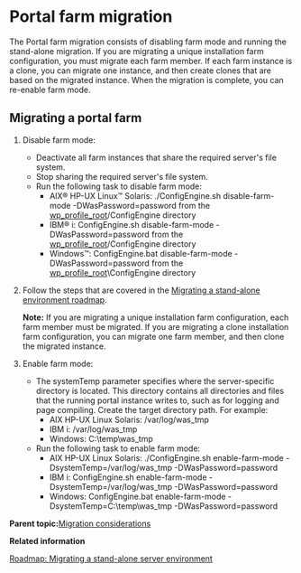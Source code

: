 # Portal farm migration

The Portal farm migration consists of disabling farm mode and running the stand-alone migration. If you are migrating a unique installation farm configuration, you must migrate each farm member. If each farm instance is a clone, you can migrate one instance, and then create clones that are based on the migrated instance. When the migration is complete, you can re-enable farm mode.

## Migrating a portal farm

1.  Disable farm mode:
    -   Deactivate all farm instances that share the required server's file system.
    -   Stop sharing the required server's file system.
    -   Run the following task to disable farm mode:
        -   AIX® HP-UX Linux™ Solaris: ./ConfigEngine.sh disable-farm-mode -DWasPassword=password from the [wp\_profile\_root](../reference/wpsdirstr.md#wp_profile_root)/ConfigEngine directory
        -   IBM® i: ConfigEngine.sh disable-farm-mode -DWasPassword=password from the [wp\_profile\_root](../reference/wpsdirstr.md#wp_profile_root)/ConfigEngine directory
        -   Windows™: ConfigEngine.bat disable-farm-mode -DWasPassword=password from the [wp\_profile\_root](../reference/wpsdirstr.md#wp_profile_root)\\ConfigEngine directory
2.  Follow the steps that are covered in the [Migrating a stand-alone environment roadmap](../migrate/rm_mig_standalone.md).

    **Note:** If you are migrating a unique installation farm configuration, each farm member must be migrated. If you are migrating a clone installation farm configuration, you can migrate one farm member, and then clone the migrated instance.

3.  Enable farm mode:
    -   The systemTemp parameter specifies where the server-specific directory is located. This directory contains all directories and files that the running portal instance writes to, such as for logging and page compiling. Create the target directory path. For example:
        -   AIX HP-UX Linux Solaris: /var/log/was\_tmp
        -   IBM i: /var/log/was\_tmp
        -   Windows: C:\\temp\\was\_tmp
    -   Run the following task to enable farm mode:
        -   AIX HP-UX Linux Solaris: ./ConfigEngine.sh enable-farm-mode -DsystemTemp=/var/log/was\_tmp -DWasPassword=password
        -   IBM i: ConfigEngine.sh enable-farm-mode -DsystemTemp=/var/log/was\_tmp -DWasPassword=password
        -   Windows: ConfigEngine.bat enable-farm-mode -DsystemTemp=C:\\temp\\was\_tmp -DWasPassword=password

**Parent topic:**[Migration considerations](../plan/mig_plan_high_availability.md)

**Related information**  


[Roadmap: Migrating a stand-alone server environment](../migrate/rm_mig_standalone.md)

